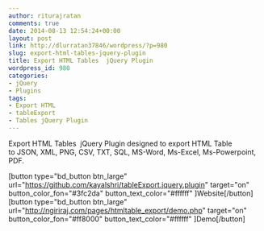 ```yaml
---
author: riturajratan
comments: true
date: 2014-08-13 12:54:24+00:00
layout: post
link: http://dlurratan37846/wordpress/?p=980
slug: export-html-tables-jquery-plugin
title: Export HTML Tables  jQuery Plugin
wordpress_id: 980
categories:
- jQuery
- Plugins
tags:
- Export HTML
- tableExport
- Tables jQuery Plugin
---
```


Export HTML Tables  jQuery Plugin designed to export HTML Table to JSON, XML, PNG, CSV, TXT, SQL, MS-Word, Ms-Excel, Ms-Powerpoint, PDF.

[button type="bd_button btn_large" url="https://github.com/kayalshri/tableExport.jquery.plugin" target="on" button_color_fon="#3fc2da" button_text_color="#ffffff" ]Website[/button] [button type="bd_button btn_large" url="http://ngiriraj.com/pages/htmltable_export/demo.php" target="on" button_color_fon="#ff8000" button_text_color="#ffffff" ]Demo[/button]

